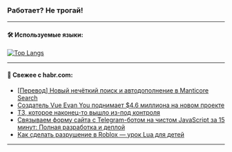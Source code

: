 ### Работает? Не трогай!

---
<!--
#### 🛠️ Technical stack:

![Java](https://img.shields.io/badge/Java-informational?logo=Oracle&style=flat&logoColor=white&color=FF4500)
![Kotlin](https://img.shields.io/badge/Kotlin-informational?logo=Kotlin&style=flat&logoColor=white&color=774D97)
![TS](https://img.shields.io/badge/TypeScript-informational?logo=typeScript&style=flat&logoColor=black&color=017acc)
![Python](https://img.shields.io/badge/Python-informational?logo=Python&style=flat&logoColor=black&color=ffdd54) <br>
![Spring](https://img.shields.io/badge/Spring-informational?logo=Spring&style=flat&logoColor=white&color=6DB33F) 
![SpringBoot](https://img.shields.io/badge/SpringBoot-informational?logo=SpringBoot&style=flat&logoColor=white&color=6DB33F)
![Nest](https://img.shields.io/badge/NestJS-informational?logo=NestJS&style=flat&logoColor=white&color=E0234E) 
![NodeJS](https://img.shields.io/badge/NodeJS-informational?logo=node.js&style=flat&logoColor=white&color=70A760)<br>
![PostgreSQL](https://img.shields.io/badge/PostgreSQL-informational?logo=PostgreSQL&style=flat&logoColor=white&color=DAA520)
![MongoDB](https://img.shields.io/badge/MongoDB-informational?logo=MongoDB&style=flat&logoColor=white&color=870000)
![Apache](https://img.shields.io/badge/Apache-informational?logo=apache&style=flat&logoColor=white&color=f74e28)

___ 
-->

#### 🛠️ Используемые языки:

[![Top Langs](https://github-readme-stats-u2qms2cxw-advtsettinggmailcoms-projects.vercel.app/api/top-langs/?username=zloylis&langs_count=10&hide_title=true&title_color=e6edf3&size_weight=0.5&count_weight=0.5&layout=compact&hide_progress=true&hide_border=true&theme=dracula)](https://github.com/zloylis)

<!---


####  :octocat:&nbsp;&nbsp; Статистика:

![GitHub stats](https://github-readme-stats-u2qms2cxw-advtsettinggmailcoms-projects.vercel.app/api?username=zloylis&show_icons=true&hide_border=true&theme=dracula&title_color=e6edf3&include_all_commits=true&count_private=true&hide_rank=false&hide_title=true&rank_icon=github)
-->
---

#### 💬 Свежее с habr.com:

<!-- BLOG-POST-LIST:START -->
- [[Перевод] Новый нечёткий поиск и автодополнение в Manticore Search](https://habr.com/ru/articles/847078/?utm_source=habrahabr&utm_medium=rss&utm_campaign=847078)
- [Создатель Vue Evan You поднимает $4.6 миллиона на новом проекте](https://habr.com/ru/articles/847512/?utm_source=habrahabr&utm_medium=rss&utm_campaign=847512)
- [ТЗ, которое наконец-то вышло из-под контроля](https://habr.com/ru/articles/847496/?utm_source=habrahabr&utm_medium=rss&utm_campaign=847496)
- [Связываем форму сайта с Telegram-ботом на чистом JavaScript за 15 минут: Полная разработка и деплой](https://habr.com/ru/companies/amvera/articles/847346/?utm_source=habrahabr&utm_medium=rss&utm_campaign=847346)
- [Как сделать разрушение в Roblox — урок Lua для детей](https://habr.com/ru/companies/pixel_study/articles/847472/?utm_source=habrahabr&utm_medium=rss&utm_campaign=847472)
<!-- BLOG-POST-LIST:END -->

---
